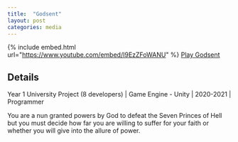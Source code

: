 ```yaml
---
title:  "Godsent"
layout: post
categories: media
---
```


{% include embed.html url="https://www.youtube.com/embed/I9EzZFoWANU" %}
[Play Godsent](https://eggicalgirl.itch.io/godsent)

## Details

Year 1 University Project (8 developers) | Game Engine - Unity | 2020-2021 | Programmer

<p>
  You are a nun granted powers by God to defeat the Seven Princes of Hell but you must decide how far you are willing to suffer for your faith or whether you will give into the allure of power.
</p>
